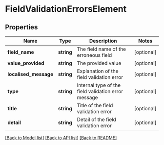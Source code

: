 # FieldValidationErrorsElement

## Properties
Name | Type | Description | Notes
------------ | ------------- | ------------- | -------------
**field_name** | **string** | The field name of the erroneous field | [optional] 
**value_provided** | **string** | The provided value | [optional] 
**localised_message** | **string** | Explanation of the field validation error | [optional] 
**type** | **string** | Internal type of the field validation error message | [optional] 
**title** | **string** | Title of the field validation error | [optional] 
**detail** | **string** | Detail of the field validation error | [optional] 

[[Back to Model list]](../README.md#documentation-for-models) [[Back to API list]](../README.md#documentation-for-api-endpoints) [[Back to README]](../README.md)


